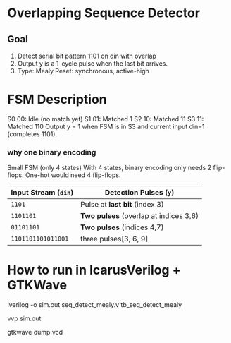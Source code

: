 # Overlapping Sequence Detector

## Goal
1) Detect serial bit pattern 1101 on din with overlap
2) Output y is a 1-cycle pulse when the last bit arrives.
2) Type: Mealy Reset: synchronous, active-high 

# FSM Description
S0 00: Idle (no match yet)
S1 01: Matched 1
S2 10: Matched 11
S3 11: Matched 110
Output y = 1 when FSM is in S3 and current input din=1 (completes 1101).
### why one binary encoding 
Small FSM (only 4 states)
With 4 states, binary encoding only needs 2 flip-flops.
One-hot would need 4 flip-flops.


| Input Stream (`din`) | Detection Pulses (`y`)                    |
| -------------------- | ----------------------------------------- |
| `1101`               | Pulse at **last bit** (index 3)           |
| `1101101`            | **Two pulses** (overlap at indices 3,6)   |
| `01101101`           | **Two pulses** (indices 4,7)              |
| `1101101101011001`   | three pulses[3, 6, 9]              |



# How to run in  IcarusVerilog + GTKWave
 iverilog -o sim.out seq_detect_mealy.v tb_seq_detect_mealy
 
 vvp sim.out
 
 gtkwave dump.vcd

 


